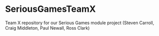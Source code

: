 # SeriousGamesTeamX
Team X repository for our Serious Games module project (Steven Carroll, Craig Middleton, Paul Newall, Ross Clark)
